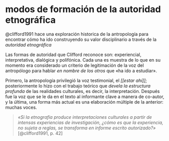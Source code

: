 # modos de formación de la autoridad etnográfica
@clifford1991 hace una exploración historica de la antropología para encontrar cómo ha ido construyendo su valor disciplinario a través de la *autoridad etnográfica*

Las formas de autoridad que Clifford reconoce son: experiencial, interpretativa, dialógica y polifónica. Cada una es muestra de lo que en su momento era considerado un criterio de legitimación de la voz del antropólogo para hablar *en nombre de los otros* que «ha ido a estudiar».

Primero, la antropología privilegió la voz testimonial, el *[[estar ahí]]*; posteriormente lo hizo con el trabajo teórico que *devela la estructura profunda* de las realidades culturales, es decir, la interpretación. Después fue la voz que se le da en el texto al informante clave a manera de co-autor, y la última, una forma más actual es una elaboración múltiple de la anterior: muchas voces.

>*«Si la etnografia produce interpretaciones culturales a partir de intensas experiencias de investigación, ¿cómo es que la experiencia, no sujeta a reglas, se transforma en informe escrito autorizado?»* [@clifford1991, p. 42]

<!-- leer: http://www.luguiva.net/admin/pdfs/Mauricio%20Pardo.pdf -->